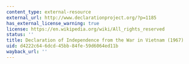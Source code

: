 ```yaml
---
content_type: external-resource
external_url: http://www.declarationproject.org/?p=1185
has_external_license_warning: true
license: https://en.wikipedia.org/wiki/All_rights_reserved
status: ''
title: Declaration of Independence from the War in Vietnam (1967)
uid: d4222c64-6dcd-45bb-84fe-59d6064ed11b
wayback_url: ''
---
```

